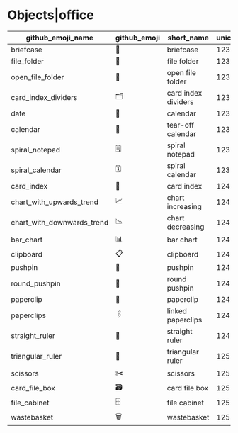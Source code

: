 # Objects|office

|github_emoji_name|github_emoji|short_name|unicode_index|
|---|---|---|---|
|briefcase|:briefcase:|briefcase|1232|
|file_folder|:file_folder:|file folder|1233|
|open_file_folder|:open_file_folder:|open file folder|1234|
|card_index_dividers|:card_index_dividers:|card index dividers|1235|
|date|:date:|calendar|1236|
|calendar|:calendar:|tear-off calendar|1237|
|spiral_notepad|:spiral_notepad:|spiral notepad|1238|
|spiral_calendar|:spiral_calendar:|spiral calendar|1239|
|card_index|:card_index:|card index|1240|
|chart_with_upwards_trend|:chart_with_upwards_trend:|chart increasing|1241|
|chart_with_downwards_trend|:chart_with_downwards_trend:|chart decreasing|1242|
|bar_chart|:bar_chart:|bar chart|1243|
|clipboard|:clipboard:|clipboard|1244|
|pushpin|:pushpin:|pushpin|1245|
|round_pushpin|:round_pushpin:|round pushpin|1246|
|paperclip|:paperclip:|paperclip|1247|
|paperclips|:paperclips:|linked paperclips|1248|
|straight_ruler|:straight_ruler:|straight ruler|1249|
|triangular_ruler|:triangular_ruler:|triangular ruler|1250|
|scissors|:scissors:|scissors|1251|
|card_file_box|:card_file_box:|card file box|1252|
|file_cabinet|:file_cabinet:|file cabinet|1253|
|wastebasket|:wastebasket:|wastebasket|1254|
